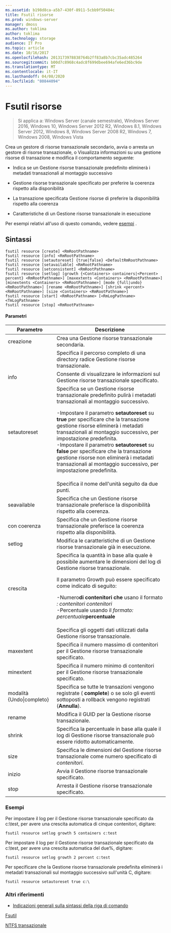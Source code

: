 ```yaml
---
ms.assetid: b198d8ca-a5b7-430f-8911-5cbb9f50484c
title: Fsutil risorse
ms.prod: windows-server
manager: dmoss
ms.author: toklima
author: toklima
ms.technology: storage
audience: IT Pro
ms.topic: article
ms.date: 10/16/2017
ms.openlocfilehash: 2013173978838764b2ff83a8b7cbc35adc485264
ms.sourcegitcommit: b00d7c8968c4adc8f699dbee694afe6ed36bc9de
ms.translationtype: MT
ms.contentlocale: it-IT
ms.lasthandoff: 04/08/2020
ms.locfileid: "80844094"
---
```

# <a name="fsutil-resource"></a>Fsutil risorse
>Si applica a: Windows Server (canale semestrale), Windows Server 2016, Windows 10, Windows Server 2012 R2, Windows 8.1, Windows Server 2012, Windows 8, Windows Server 2008 R2, Windows 7, Windows 2008, Windows Vista

Crea un gestore di risorse transazionale secondario, avvia o arresta un gestore di risorse transazionale, o Visualizza informazioni su una gestione risorse di transazione e modifica il comportamento seguente:

-   Indica se un Gestione risorse transazionale predefinito eliminerà i metadati transazionali al montaggio successivo

-   Gestione risorse transazionale specificato per preferire la coerenza rispetto alla disponibilità

-   La transazione specificata Gestione risorse di preferire la disponibilità rispetto alla coerenza

-   Caratteristiche di un Gestione risorse transazionale in esecuzione

Per esempi relativi all'uso di questo comando, vedere [esempi](#BKMK_examples) .

## <a name="syntax"></a>Sintassi

```
fsutil resource [create] <RmRootPathname>
fsutil resource [info] <RmRootPathname>
fsutil resource [setautoreset] {true|false} <DefaultRmRootPathname>
fsutil resource [setavailable] <RmRootPathname>
fsutil resource [setconsistent] <RmRootPathname>
fsutil resource [setlog] [growth {<Containers> containers|<Percent> percent} <RmRootPathname>] [maxextents <Containers> <RmRootPathname>] [minextents <Containers> <RmRootPathname>] [mode {full|undo} <RmRootPathname>] [rename <RmRootPathname>] [shrink <percent> <RmRootPathname>] [size <Containers> <RmRootPathname>]
fsutil resource [start] <RmRootPathname> [<RmLogPathname> <TmLogPathname>
fsutil resource [stop] <RmRootPathname>
```

#### <a name="parameters"></a>Parametri

|        Parametro        |                                                                                                                                                                                                                                        Descrizione                                                                                                                                                                                                                                         |
|-------------------------|--------------------------------------------------------------------------------------------------------------------------------------------------------------------------------------------------------------------------------------------------------------------------------------------------------------------------------------------------------------------------------------------------------------------------------------------------------------------------------------------|
|         creazione          |                                                                                                                                                                                                                    Crea una Gestione risorse transazionale secondaria.                                                                                                                                                                                                                     |
|    <RmRootPathname>     |                                                                                                                                                                                                        Specifica il percorso completo di una directory radice Gestione risorse transazionale.                                                                                                                                                                                                         |
|          info           |                                                                                                                                                                                                            Consente di visualizzare le informazioni sul Gestione risorse transazionale specificato.                                                                                                                                                                                                            |
|      setautoreset       | Specifica se un Gestione risorse transazionale predefinito pulirà i metadati transazionali al montaggio successivo.<p>-Impostare il parametro **setautoreset** su **true** per specificare che la transazione gestione risorse eliminerà i metadati transazionali al montaggio successivo, per impostazione predefinita.<br />-Impostare il parametro **setautoreset** su **false** per specificare che la transazione gestione risorse non eliminerà i metadati transazionali al montaggio successivo, per impostazione predefinita. |
| <DefaultRmRootPathname> |                                                                                                                                                                                                                       Specifica il nome dell'unità seguito da due punti.                                                                                                                                                                                                                        |
|      seavailable       |                                                                                                                                                                                                 Specifica che un Gestione risorse transazionale preferisce la disponibilità rispetto alla coerenza.                                                                                                                                                                                                 |
|      con coerenza      |                                                                                                                                                                                                 Specifica che un Gestione risorse transazionale preferisce la coerenza rispetto alla disponibilità.                                                                                                                                                                                                 |
|         setlog          |                                                                                                                                                                                                  Modifica le caratteristiche di un Gestione risorse transazionale già in esecuzione.                                                                                                                                                                                                  |
|         crescita          |                                                                                                  Specifica la quantità in base alla quale è possibile aumentare le dimensioni del log di Gestione risorse transazionale.<p>Il parametro Growth può essere specificato come indicato di seguito:<p>-Numero**di contenitori che** usano il formato _: contenitori contenitori_<br />-Percentuale usando il _formato: percentuale_**percentuale**                                                                                                   |
|      <containers>       |                                                                                                                                                                                                      Specifica gli oggetti dati utilizzati dalla Gestione risorse transazionale.                                                                                                                                                                                                       |
|        maxextent        |                                                                                                                                                                                                Specifica il numero massimo di contenitori per il Gestione risorse transazionale specificato.                                                                                                                                                                                                |
|        minextent        |                                                                                                                                                                                                Specifica il numero minimo di contenitori per il Gestione risorse transazionale specificato.                                                                                                                                                                                                |
|  modalità {Undo&#124;completo}  |                                                                                                                                                                                        Specifica se tutte le transazioni vengono registrate ( **complete**) o se solo gli eventi sottoposti a rollback vengono registrati (**Annulla**).                                                                                                                                                                                         |
|         rename          |                                                                                                                                                                                                                  Modifica il GUID per la Gestione risorse transazionale.                                                                                                                                                                                                                  |
|         shrink          |                                                                                                                                                                                              Specifica la percentuale in base alla quale il log di Gestione risorse transazionale può essere ridotto automaticamente.                                                                                                                                                                                              |
|          size           |                                                                                                                                                                                              Specifica le dimensioni del Gestione risorse transazionale come numero specificato di *contenitori*.                                                                                                                                                                                               |
|          inizio          |                                                                                                                                                                                                                    Avvia il Gestione risorse transazionale specificato.                                                                                                                                                                                                                    |
|          stop           |                                                                                                                                                                                                                    Arresta il Gestione risorse transazionale specificato.                                                                                                                                                                                                                     |

### <a name="examples"></a><a name="BKMK_examples"></a>Esempi
Per impostare il log per il Gestione risorse transazionale specificato da c:\test, per avere una crescita automatica di cinque contenitori, digitare:

```
fsutil resource setlog growth 5 containers c:test
```

Per impostare il log per il Gestione risorse transazionale specificato da c:\test, per avere una crescita automatica del due%, digitare:

```
fsutil resource setlog growth 2 percent c:test
```

Per specificare che la Gestione risorse transazionale predefinita eliminerà i metadati transazionali sul montaggio successivo sull'unità C, digitare:

```
fsutil resource setautoreset true c:\  
```

### <a name="additional-references"></a>Altri riferimenti
- [Indicazioni generali sulla sintassi della riga di comando](command-line-syntax-key.md)

[Fsutil](Fsutil.md)

[NTFS transazionale](https://go.microsoft.com/fwlink/?LinkID=165402)



